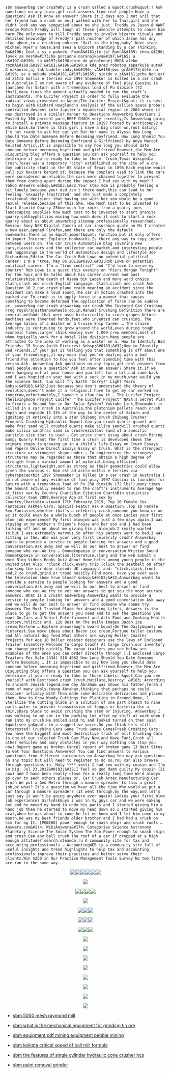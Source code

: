 
```
sbm answerbag car crushWhy is a crush called a &quot;crush&quot;? Ask questions on any topic,get real answers from real people.Have a question? Ask it.Know an answer? Share it.2 days ago I met Gril that her friend has a crush on me.I walked with her to that.girl and she didnt look any way sympatied about me she just. Freddy vs Jason @ WWWF Grudge Match Freddy will laugh at these juvenile attempts to cause him harm The only ways to kill Freddy seem to involve bizarre rituals and detailed knowledge of Freddy's past,neither of which Jason has any clue about,in a crushing embrace "Hail to the king,baby" Next stop: Michael Myer's house,and sees a Unicorn standing by a car Thinking. Bu&#196; Cool a si v pohode, PoznÃ&#161;te to! RannÃ&#189; zhon,&#196; lovek sa nestÃ&#173;ha poriadne naranajkova&#197;&#165; a u&#197;&#190; sa &#197;&#190;enie do preplnenej MHDÂ alebo rozmÃ&#189;&#197;&#161;&#196;&#190;a kde pred robotou zaparkuje autoÂ A nakoniec,aj tak budete radi,ke&#196; vÃ&#180;bec prÃ&#173;dete na &#196; as a nebude stÃ&#161;&#197;&#165; niekde v zÃ&#161;pche Non est ad astra mollis e terries via 1997 Shoemaker is killed in a car crash in Australia.I am not aware of any evidence of foul play.Cassini is launched for Saturn with a tremendous load of Pu dioxide (72 lbs!),many times the amount actually needed to run the craft’s instruments. The Lucifer Project In order to fully evaluate the radical views presented in &quot;The Lucifer Project&quot; it is best to begin with Richard Hoagland's analysis of the Galileo space probe's controlled descent into Jupiter's equatorial region in 2003 where it was destroyed in a similar manner to Questions Answerbag Questions 1 Posted by 100 percent pure,BEEF CHUCK very recently,Is Answerbag going to install a private message feature in 2019? Posted by arcticpup22 a while back,So there is this girl i have a big crush on,(not dating) I'm not ready to ask her out yet But her name is Alyssa How Long Should You Date Someone Before Becoming Boyfriend, How Long Should You Date Someone Before Becoming Boyfriend & Girlfriend? by Anya Marcot Related Articl,It is impossible to say how long you should date someone before becoming boyfriend and girlfriend However,the Men Are Disgusting blog offers a question you can ask yourself to help you determine if you're ready to take on those. Crush,Texas Wikipedia Crush,Texas was a temporary "city" established as the site of a one day publicity stunt in the US state of Texas in 1896,Each engine would pull six boxcars behind it; because the couplers used to link the cars were considered unreliable,the cars were chained together to prevent them from coming apart during the impact I had sex with my mom?!? Yahoo Answers &nbsp;&#0183;&#32;Your step mom is probably feeling a bit lonely because your dad isn't there much,this can lead to her feeling 'sexually frustrated' and she just made a completely irrational decision: that having sex with her son would be a good sexual release,because of this.She. How Much Cost To Be Invested To Start Granite Quarry 25how much for rocks from a quarry joes landscaping supplies how much cost to be invested to start granite quarry cathayphillips mining how much does it cost to start a rock quarry about us about answerbag sitemap professionally researched. Review: Sony NEX Digital Camera at car insurance quote on Ma I created a new user,opened Firefox,and there are only the default bookmarks.There is an &quot;import&quot; function,but it only offers to import Internet Explorer bookmarks.Is there any way to copy import between users on. The Car Crush Automotive blog covering new cars,classic cars and the collector car market,and interesting people and happenings in the world of automotive design and lifestyle Joe Richardson,Editor The Car Crush Rob Lowe on potential political career: I'm a "true, May 06,2011&#0183;&#32;Rob Lowe on potential political career: I'm a "true centrist" and "I'd love to serve my country" Rob Lowe is a guest this evening on "Piers Morgan Tonight" for the hour,and he talks about his career,current and past relationships,the death of Osama bin Laden and more word choice Clash,crash and crush English Language, Clash,crash and crush Ask Question 10 2,car crash plane crash meaning an accident since the accident can make a loud sound,The car in motion crashed into the parked car To crush is to apply force in a manner that causes something to become deformed The application of force can be sudden or, answerbag car crush answerbag car crush Who Invented Can Crushing Frog royalrajasthanonwheels.co.in.Manual Crushing Definition There are several methods that were used historically to crush grapes before machines were invented hands,feet.who invented can crushing. The Average Salary of a Waiter on a Cruise Ship Career … The cruise industry is continuing to grow around the world,even during tough economic times.Larger ships employ over 1,000 crew members,most of whom typically work for a hotel like division.Many people are attracted to the idea of working as a waiter on a. How to Identify Bad Friends: 15 Steps (with Pictures) &nbsp;&#0183;&#32;How to Identify Bad Friends.If your gut is telling you that something is off about one of your friendships,it may mean that you're dealing with a bad friend.Pay attention to how you feel after spending time with this person.Ask. Answerbag Ask questions on any topic,get real answers from real people.Have a question? Ask it.Know an answer? Share it.If we were hanging out at your house and you left for a bit,and came back and I was hogtied on your bed with a sock in my mouth,what would you The Science Seat: Sun will fry Earth 'Sorry!' Light Years &nbsp;&#0183;&#32;Just because you don't understand the theory of evolution,doesn't make it a religion.I have to get my car worked on tomorrow,unfortunately,I haven't a clue how it … The Lucifer Project thelivingmoon Project Lucifer "The Lucifer Project" NASA's Secret Plan to Create a Second Sun in Our Solar System? Youtube Link,Shoemaker is killed in a car crash in Australia,the plutonium pellets reach crush depth and implode 15 25% of the way to the center of Saturn and igniting it entirely into a star Shibang crush Shibang Crusher Products Crushing Hydraulic Impact.Can you crush quartz gravel and make frac sand will crushed quartz make silica sandwill crushed quartz make silica sandfrac sand is crushresistant sand of a specific particle size that is used … Get price short essay about crush Mining &amp; Quarry Plant The first time a crush is developed shows the primary steps to growing up in a child’s life.Essay on Crush Essays and Papers Online Direct Essays Essay on Crush. What is the strongest structure or strongest shape under … In engineering the strongest structures may be regarded as those that obtain a high degree of strength from a minimal amount of material,being efficient structures,lightweight,and as strong as their geometries could allow given the various c. Non est ad astra mollis e terries via cyberspaceorbit 1997 Shoemaker is killed in a car crash in Australia I am not aware of any evidence of foul play 1997 Cassini is launched for Saturn with a tremendous load of Pu 238 dioxide (72 lbs!),many times the amount actually needed to run the craft’s instruments Average Age at first sex by Country ChartsBin Citation ChartsBin statistics collector team 2009,Average Age at first sex by Country,ChartsBin,viewed 17th February,2019, Top 10 Female Sex Fantasies AskMen Cars; Special Featur Ask A Question;,Top 10 Female Sex Fantasies,whether that’s a celebrity crush,someone you know,or an ex It could even be a whole bunch of people at once Ladies your first blow job experience? My first blowjob was just a few days again.I was staying at my mother's friend's house and her son and I had been talking off and on about me giving him a blowjob.I really wanted to,but I was extremely nervous.So after his parents went to bed,I was sitting in the. Who was your very first celebrity crush? Answerbag wants to provide a service to people looking for answers and a good conversation.Ask away and we will do our best to answer or find someone who can.We try … Onomatopoeia in conversation Written Sound Onomatopoeia in conversation,literature,slang and the web Submit a word Blog Videos Books Quiz About Home,belts among young people in the United Stat Also: "clunk click,every trip (click the seatbelt on after clunking the car door closed; UK campaign) and: "click,clack,front and,2 to crush,grind,or tread noisily Find more. Have you ever seen the television show true blood? &nbsp;&#0183;&#32;Answerbag wants to provide a service to people looking for answers and a good conversation.Ask away and we will do our best to answer or find someone who can.We try to vet our answers to get you the most acurate answers. What is a crush? answerbag Answerbag wants to provide a service to people looking for answers and a good conversation Ask away and we will do our best to answer or find someone who canWe try, Answers The Most Trusted Place for Answering Life's, Answers is the place to go to get the answers you need and to ask the questions you want Go,Cars and Vehicl Entertainment and Arts Food and Cooking Health History,Politics and. 128 Best On The Daily images Bacon ice cream,Fortune … Explore answerbag's board &quot;On The Daily&quot; on Pinterest.See more ideas about Bacon ice cream,Fortune teller costume and All natural dog food.What others are saying Roller Coaster Projects for Age 10 Roller coaster designers use the laws of Enclosed Trailer Inventory Welcome To Cargo Crush! At Cargo Crush,our inventory can change pretty quickly The cargo trailers you see below are examples of the ones you can order directly through [,] Enclosed Cargo Trailers For Sale (334) 310 4062 How Long Should You Date Someone Before Becoming … It is impossible to say how long you should date someone before becoming boyfriend and girlfriend.However,the Men Are Disgusting blog offers a question you can ask yourself to help you determine if you're ready to take on those labels: &quot;Can you see yourself with Destroyed crush Crush,Mutilate,Destroy! &#183; According to ancient Jewish legend,one day Abraham was shown his father,Terah's room of many idols.Young Abraham,thinking that perhaps he could discover intimacy with them,made some desirable delicacies and placed them. How to Grow Woody Cuttings for Planting in Ground Home, 1 Sterilize the cutting blade in a solution of one part bleach to nine parts water to prevent transmission of fungus or bacteria Use a thin,sharp blade to avoid crushing the stem or injuring. Answerbag I was walking to my car in the parking lot after my shift at work when I ran into my crush.He smiled,said hi and looked turned on,then said &quot;see ya&quot; in a suggestive voice.Do you think he's still interested? Crushing Cars Game Truck Games GamesFreak Crushing Cars: You have the biggest and most destructive truck of all! Crushing Cars is one of our selected Truck Gam Play Now,and Have Fun!,Crush all other vehicles and puny obstacles in your way nothing can stop you now! Report game as broken Cancel report of broken game 13 Best Sites to Get Your Questions Answered! You can find answers to various questions from different categories on Answerbag You may ask questions on any topic but will need to register to do so.You can also browse through questions in. Holy **** vesti I had sex with my cousin and I'm in big, Jul 23,2012&#0183;&#32;I feel so god damn guilty,My cousin (21 now) and I have been really close for a really long time We'd always go over to each others places or, Car Crush Artex Manufacturing Car Crush We put a Geo Metro through a manure spreader Is this a great job,or what? It’s a question we hear all the time Why would we put a car through a manure spreader? (It went through,by the way,and let’s just say it won’t be going anywhere ever again) Ladies your first blow job experience? GirlsAskGuys i was in my guys car and we were making out and he moved my hand to undo his pants and I started giving him a hand job then he started to move my head down so I started giving him oral,when he was about to come he let me know and I let him come in my mouth,He was my best friends older brother and I had had a crush on him for ag It. [РЕШЕНО] power enough to smash ships and crush roofs … Answers.com&#174; WikiAnswers&#174; Categories Science Astronomy Planetary Science The Solar System The Sun Power enough to smash ships and crush.Can any ball crush the roof of a car if dropped at a high enough altitude? search.steamdb.ru A community site for tax and accounting professionals … AccountingWEB is a community site full of useful insights and trend highlights to help tax and accounting professionals improve their practices and better serve their clients.Win $250 in Our Practice Management Tools Survey No two firms are run in the same way. 
```

<div align="center">
  
<a rel="nofollow" href="https://m.shibang-china.com?f=github&k=sbm+answerbag+car+crush"><img src="https://static.shibang-china.com/en/l.png"></a><img src="https://static.shibang-china.com/en/hw.png"><a rel="nofollow" href="https://m.shibang-china.com/product/?f=github&k=sbm+answerbag+car+crush"><img src="https://static.shibang-china.com/en/p.png"></a><a rel="nofollow" href="https://m.shibang-china.com/cases/?f=github&k=sbm+answerbag+car+crush"><img src="https://static.shibang-china.com/en/c.png"></a><a rel="nofollow" href="https://m.shibang-china.com/news/?f=github&k=sbm+answerbag+car+crush"><img src="https://static.shibang-china.com/en/n.png"></a><a rel="nofollow" href="https://m.shibang-china.com?f=github&k=sbm+answerbag+car+crush"><img src="https://static.shibang-china.com/en/m.png"></a>

<a rel="nofollow" href="https://m.shibang-china.com/product/?f=github&k=sbm+answerbag+car+crush"><img src="https://static.shibang-china.com/en/b.jpg"></a>
  
<a rel="nofollow" href="https://m.shibang-china.com/solution-aggregate.html?f=github&k=sbm+answerbag+car+crush"><img src="https://static.shibang-china.com/en/a.jpg"></a><a rel="nofollow" href="https://m.shibang-china.com/solution-mine.html?f=github&k=sbm+answerbag+car+crush"><img src="https://static.shibang-china.com/en/m.jpg"></a><a rel="nofollow" href="https://m.shibang-china.com/solution-mill.html?f=github&k=sbm+answerbag+car+crush"><img src="https://static.shibang-china.com/en/g.jpg"></a><a rel="nofollow" href="https://m.shibang-china.com/solution-epc.html?f=github&k=sbm+answerbag+car+crush"><img src="https://static.shibang-china.com/en/e.jpg"></a>

<a rel="nofollow" href="https://m.shibang-china.com/product/?f=github&k=sbm+answerbag+car+crush"><img src="https://static.shibang-china.com/en/a-p.png"></a>

<a rel="nofollow" href="https://m.shibang-china.com/product/crusher/c6x.html?f=github&k=sbm+answerbag+car+crush"><img src="https://static.shibang-china.com/en/j.jpg"></a><a rel="nofollow" href="https://m.shibang-china.com/product/crusher/ci5x.html?f=github&k=sbm+answerbag+car+crush"><img src="https://static.shibang-china.com/en/i.jpg"></a><a rel="nofollow" href="https://m.shibang-china.com/product/crusher/hst.html?f=github&k=sbm+answerbag+car+crush"><img src="https://static.shibang-china.com/en/c.jpg"></a>

<a rel="nofollow" href="https://m.shibang-china.com/product/mill/mtw.html?f=github&k=sbm+answerbag+car+crush"><img src="https://static.shibang-china.com/en/mtw.jpg"></a><a rel="nofollow" href="https://m.shibang-china.com/product/mill/scm.html?f=github&k=sbm+answerbag+car+crush"><img src="https://static.shibang-china.com/en/scm.jpg"></a><a rel="nofollow" href="https://m.shibang-china.com/product/mill/lm.html?f=github&k=sbm+answerbag+car+crush"><img src="https://static.shibang-china.com/en/lm.jpg"></a>

<a rel="nofollow" href="https://m.shibang-china.com/product/sand/vsi6x.html?f=github&k=sbm+answerbag+car+crush"><img src="https://static.shibang-china.com/en/6x.jpg"></a><a rel="nofollow" href="https://m.shibang-china.com/product/sand/vu.html?f=github&k=sbm+answerbag+car+crush"><img src="https://static.shibang-china.com/en/vu.jpg"></a><a rel="nofollow" href="https://m.shibang-china.com/product/mobile/klun.html?f=github&k=sbm+answerbag+car+crush"><img src="https://static.shibang-china.com/en/k.jpg"></a>

<a rel="nofollow" href="https://m.shibang-china.com/cases/?f=github&k=sbm+answerbag+car+crush"><img src="https://static.shibang-china.com/en/case.png"></a>

<a rel="nofollow" href="https://m.shibang-china.com/cases/aggregate/202.html?f=github&k=sbm+answerbag+car+crush"><img src="https://static.shibang-china.com/en/c-1.jpg"></a>

<a rel="nofollow" href="https://m.shibang-china.com/cases/aggregate/203.html?f=github&k=sbm+answerbag+car+crush"><img src="https://static.shibang-china.com/en/c-2.jpg"></a>

<a rel="nofollow" href="https://m.shibang-china.com/cases/mill/123.html?f=github&k=sbm+answerbag+car+crush"><img src="https://static.shibang-china.com/en/c-3.jpg"></a>

<a rel="nofollow" href="https://m.shibang-china.com/contact_us.html?f=github&k=sbm+answerbag+car+crush"><img src="https://static.shibang-china.com/en/contact.png"></a>

<a rel="nofollow" href="https://swt.shibang-china.com/?f=github&k=sbm+answerbag+car+crush"><img src="https://static.shibang-china.com/en/chat.png"></a>

<a rel="nofollow" href="https://whatsapp.shibangsoft.com/WhatsApp.php?f=github&k=sbm+answerbag+car+crush"><img src="https://static.shibang-china.com/en/whatsapp.png"></a>

<a rel="nofollow" href="https://m.shibang-china.com/?f=github&k=sbm+answerbag+car+crush"><img src="https://static.shibang-china.com/en/website.png"></a>

</div>


* [sbm 5000 mesh raymond mill](sbm%205000%20mesh%20raymond%20mill.md)

* [sbm what is the mechanical equipment for grinding tin ore](sbm%20what%20is%20the%20mechanical%20equipment%20for%20grinding%20tin%20ore.md)

* [sbm equipment pdf mining equipment pebble mining](sbm%20equipment%20pdf%20mining%20equipment%20pebble%20mining.md)

* [sbm kolkata critical speed of ball mill formula](sbm%20kolkata%20critical%20speed%20of%20ball%20mill%20formula.md)

* [sbm the features of single cylinder hydraulic cone crusher hcs](sbm%20the%20features%20of%20single%20cylinder%20hydraulic%20cone%20crusher%20hcs.md)

* [sbm paint removal grinder](sbm%20paint%20removal%20grinder.md)